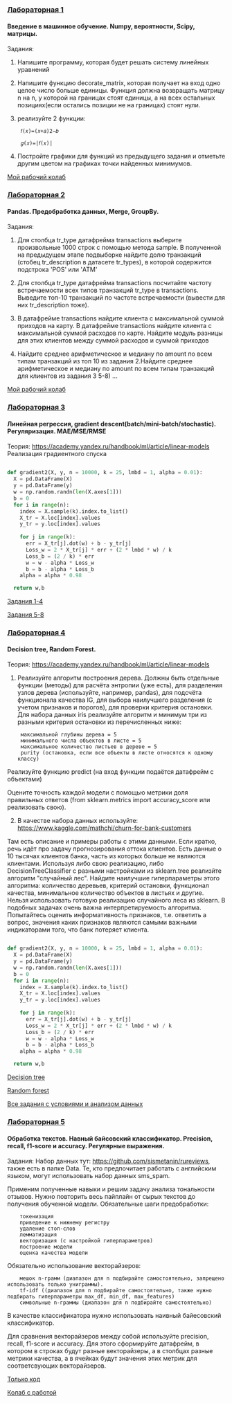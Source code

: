 ### [Лабораторная 1](lab1)
#### Введение в машинное обучение. Numpy, вероятности, Scipy, матрицы.

Задания:

1) Напишите программу, которая будет решать систему линейных уравнений
2) Напишите функцию decorate_matrix, которая получает на вход одно целое число больше единицы. Функция должна возвращать матрицу n на n, у которой на границах стоят единицы, а на всех остальных позициях(если остались позиции не на границах) стоят нули.
3) реализуйте 2 функции:

        𝑓(𝑥)=(𝑥+𝑎)2−𝑏

        𝑔(𝑥)=|𝑓(𝑥)|

4) Постройте графики для функций из предыдущего задания и отметьте другим цветом на графиках точки найденных минимумов.

[Мой рабочий колаб](lab1/lab1.ipynb)


### [Лабораторная 2](lab2)
#### Pandas. Предобработка данных, Merge, GroupBy.

Задания:

1. Для столбца tr_type датафрейма transactions выберите произвольные 1000 строк с помощью метода sample. В полученной на предыдущем этапе подвыборке найдите долю транзакций (стобец tr_description в датасете tr_types), в которой содержится подстрока 'POS' или 'ATM'


2. Для столбца tr_type датафрейма transactions посчитайте частоту встречаемости всех типов транзакций tr_type в transactions. Выведите топ-10 транзакций по частоте встречаемости (вывести для них tr_description тоже).


3. В датафрейме transactions найдите клиента с максимальной суммой приходов на карту. В датафрейме transactions найдите клиента с максимальной суммой расходов по карте. Найдите модуль разницы для этих клиентов между суммой расходов и суммой приходов


4. Найдите среднее арифметическое и медиану по amount по всем типам транзакций из топ 10 из задания 2.Найдите среднее арифметическое и медиану по amount по всем типам транзакций для клиентов из задания 3
5-8) ...

[Мой рабочий колаб](lab2/lab2.ipynb)

### [Лабораторная 3](lab3)
#### Линейная регрессия, gradient descent(batch/mini-batch/stochastic). Регуляризация. MAE/MSE/RMSE

Теория: https://academy.yandex.ru/handbook/ml/article/linear-models
Реализация градиентного спуска

```python

def gradient2(X, y, n = 10000, k = 25, lmbd = 1, alpha = 0.01):
  X = pd.DataFrame(X)
  y = pd.DataFrame(y)
  w = np.random.randn(len(X.axes[1]))
  b = 0
  for i in range(n):
    index = X.sample(k).index.to_list()
    X_tr = X.loc[index].values
    y_tr = y.loc[index].values
        
    for j in range(k):
      err = X_tr[j].dot(w) + b - y_tr[j]
      Loss_w = 2 * X_tr[j] * err + (2 * lmbd * w) / k
      Loss_b = (2 / k) * err
      w = w - alpha * Loss_w
      b = b - alpha * Loss_b
    alpha = alpha * 0.98

  return w,b


```
[Задания 1-4](lab3/lab3_1.ipynb)

[Задания 5-8](lab3/lab3_2.ipynb)

### [Лабораторная 4](lab4)
#### Decision tree, Random Forest.

Теория: https://academy.yandex.ru/handbook/ml/article/linear-models

1. Реализуйте алгоритм построения дерева. Должны быть отдельные функции (методы) для расчёта энтропии (уже есть), для разделения узлов дерева (используйте, например, pandas), для подсчёта функционала качества IG, для выбора наилучшего разделения (с учетом признаков и порогов), для проверки критерия остановки. Для набора данных iris реализуйте алгоритм и минимум три из разными критерия остановки из перечисленных ниже:

        максимальной глубины дерева = 5
        минимального числа объектов в листе = 5
        максимальное количество листьев в дереве = 5
        purity (остановка, если все объекты в листе относятся к одному классу)
        
Реализуйте функцию predict (на вход функции подаётся датафрейм с объектами)

Оцените точность каждой модели с помощью метрики доля правильных ответов (from sklearn.metrics import accuracy_score или реализовать свою).

2. В качестве набора данных используйте: https://www.kaggle.com/mathchi/churn-for-bank-customers

Там есть описание и примеры работы с этими данными. Если кратко, речь идёт про задачу прогнозирования оттока клиентов. Есть данные о 10 тысячах клиентов банка, часть из которых больше не являются клиентами. Используя либо свою реализацию, либо  DecisionTreeClassifier с разными настройками из sklearn.tree реализйте алгоритм "случайный лес". Найдите наилучшие гиперпараметры этого алгоритма: количество деревьев, критерий остановки, функционал качества, минимальное количество объектов в листьях и другие. Нельзя использовать готовую реализацию случайного леса из sklearn. В подобных задачах очень важна интерпретируемость алгоритма. Попытайтесь оценить информативность признаков, т.е. ответить а вопрос, значения каких признаков являются самыми важными индикаторами того, что банк потеряет клиента.

```python

def gradient2(X, y, n = 10000, k = 25, lmbd = 1, alpha = 0.01):
  X = pd.DataFrame(X)
  y = pd.DataFrame(y)
  w = np.random.randn(len(X.axes[1]))
  b = 0
  for i in range(n):
    index = X.sample(k).index.to_list()
    X_tr = X.loc[index].values
    y_tr = y.loc[index].values
        
    for j in range(k):
      err = X_tr[j].dot(w) + b - y_tr[j]
      Loss_w = 2 * X_tr[j] * err + (2 * lmbd * w) / k
      Loss_b = (2 / k) * err
      w = w - alpha * Loss_w
      b = b - alpha * Loss_b
    alpha = alpha * 0.98

  return w,b


```
[Decision tree](lab4/DecisionTree.py)

[Random forest](lab4/RandomForest.py)

[Все задания с условиями и анализом данных](lab4/lab4.ipynb)

### [Лабораторная 5](lab5)
#### Обработка текстов. Навный байсовский классификатор. Precision, recall, f1-score и accuracy. Регулярные выражения.

Задания:
Набор данных тут: https://github.com/sismetanin/rureviews, также есть в папке Data. Те, кто предпочитает работать с английским языком, могут использовать набор данных sms_spam.

Применим полученные навыки и решим задачу анализа тональности отзывов.
Нужно повторить весь пайплайн от сырых текстов до получения обученной модели.
Обязательные шаги предобработки:

        токенизация
        приведение к нижнему регистру
        удаление стоп-слов
        лемматизация
        векторизация (с настройкой гиперпараметров)
        построение модели
        оценка качества модели
   
Обязательно использование векторайзеров:

        мешок n-грамм (диапазон для n подбирайте самостоятельно, запрещено использовать только униграммы).
        tf-idf ((диапазон для n подбирайте самостоятельно, также нужно подбирать гиперпараметры max_df, min_df, max_features)
        символьные n-граммы (диапазон для n подбирайте самостоятельно)

В качестве классификатора нужно использовать наивный байесовский классификатор.

Для сравнения векторайзеров между собой используйте precision, recall, f1-score и accuracy. Для этого сформируйте датафрейм, в котором в строках будут разные векторайзеры, а в столбцах разные метрики качества, а в ячейках будут значения этих метрик для соответсвующих векторайзеров.

[Только код](lab5/lab5.py)

[Колаб с работой](lab5/lab5.ipynb)
